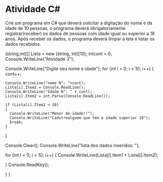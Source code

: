 # Atividade C#
Crie um programa em C# que deverá solicitar a digitação do nome e da idade de 10 pessoas, 
o programa deverá obrigatoriamente registrar(receber) os dados de pessoas com idade igual ou 
superior a 18 anos. Após receber os dados, o programa deverá limpar a tela e listar os dados recebidos.

(string,int)[] Lista = new (string, int)[10];
intcont = 0;
Console.WriteLine("Atividade 3");

Console.WriteLine("Digite seu nome e idade");
  for (int i = 0; i < 10; i++)
  {
    cont++;

    Console.WriteLine("nome N°: "+cont);
    Lista[i].Item1 = Console.ReadLine();
    Console.WriteLine("Idade N°: " + cont);
    Lista[i].Item2 = int.Parse(Console.ReadLine());

    if (Lista[i].Item2 < 18)
    {
      Console.WriteLine("Menor de idade!!");
      Console.WriteLine("Cadstrealguem que tem a idade superior 18");
      break;
    }
  }
  
  Console.Clear();
  Console.WriteLine("lista dos dados inseridos: ");
 
  for (int i = 0; i < 10; i++)
  {
    Console.WriteLine(Lista[i].Item1 + Lista[i].Item2);
    
  }
    Console.ReadKey();
    
  }
}

